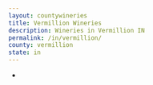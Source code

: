 ```yaml
---
layout: countywineries
title: Vermillion Wineries
description: Wineries in Vermillion IN
permalink: /in/vermillion/
county: vermillion
state: in
---
```

-
